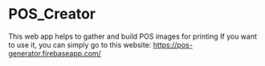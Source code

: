 # POS_Creator
This web app helps to gather and build POS images for printing
If you want to use it, you can simply go to this website: https://pos-generator.firebaseapp.com/